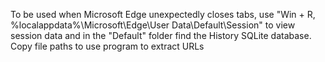 To be used when Microsoft Edge unexpectedly closes tabs, use "Win + R, %localappdata%\Microsoft\Edge\User Data\Default\Session" to view session data and in the "Default" folder find the History SQLite database. Copy file paths to use program to extract URLs
